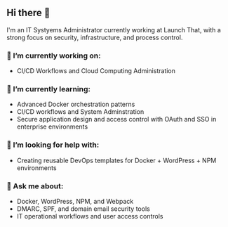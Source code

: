 ## Hi there 👋

I'm an IT Systyems Administrator currently working at Launch That, with a strong focus on security, infrastructure, and process control.

### 🔭 I’m currently working on:
- CI/CD Workflows and Cloud Computing Administration

### 🌱 I’m currently learning:
- Advanced Docker orchestration patterns
- CI/CD workflows and System Adminstration
- Secure application design and access control with OAuth and SSO in enterprise environments

### 🤔 I’m looking for help with:
- Creating reusable DevOps templates for Docker + WordPress + NPM environments

### 💬 Ask me about:
- Docker, WordPress, NPM, and Webpack
- DMARC, SPF, and domain email security tools
- IT operational workflows and user access controls

